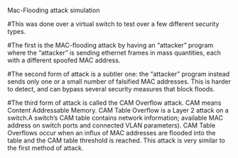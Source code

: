 Mac-Flooding attack simulation

#This was done over a virtual switch to test over a few different security types.

#The first is the MAC-flooding attack by having an “attacker” program where the “attacker” is sending ethernet frames in mass quantities, each with a different spoofed MAC address. 

#The second form of attack is a subtler one: the “attacker” program instead sends only one or a small number of falsified MAC addresses. This is harder to detect, and can bypass several security measures that block floods. 

#The third form of attack is called the CAM Overflow attack. CAM means Content Addressable Memory. CAM Table Overflow is a Layer 2 attack on a switch.A switch’s CAM table contains network information; available MAC address on switch ports and connected VLAN parameters). CAM Table Overflows occur when an influx of MAC addresses are flooded into the table and the CAM table threshold is reached. This attack is very similar to the first method of attack.
